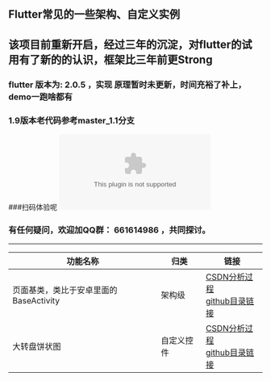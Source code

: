 ## Flutter常见的一些架构、自定义实例

## 该项目前重新开启，经过三年的沉淀，对flutter的试用有了新的的认识，框架比三年前更Strong
### flutter 版本为: 2.0.5 ，实现 原理暂时未更新，时间充裕了补上，demo一跑啥都有
### 1.9版本老代码参考master_1.1分支

###扫码体验呢
![image](https://raw.githubusercontent.com/385841539/flutter_BaseWidget/master/file/app-release.apk)


### 有任何疑问，欢迎加QQ群： 661614986 ，共同探讨。
--------------------------

|功能名称|归类|链接|
|------|-------|--------|
|页面基类，类比于安卓里面的BaseActivity|架构级|[CSDN分析过程](https://blog.csdn.net/iamdingruihaha/article/details/88319883)<br>[github目录链接](https://github.com/385841539/flutter_BaseWidget/blob/master/readme/READMEForBasePage.md)|
|大转盘饼状图|自定义控件|[CSDN分析过程](https://blog.csdn.net/iamdingruihaha/article/details/100828106)<br>[github目录链接](https://github.com/385841539/flutter_BaseWidget/tree/master/lib/widget/piechart)|

